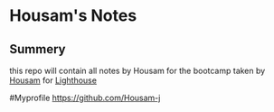 # Housam's Notes
## Summery 
this repo will contain all notes by Housam for the bootcamp taken by [Housam](https://github.com/Housam-j) for [Lighthouse](lighthouselabs.ca)

#Myprofile https://github.com/Housam-j

